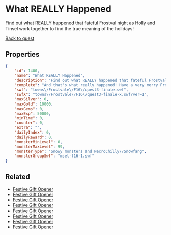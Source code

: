 # What REALLY Happened

Find out what REALLY happened that fateful Frostval night as Holly and Tinsel work together to find the true meaning of the holidays!

[Back to quest](../quests.md)

## Properties

```json
{
    "id": 1400,
    "name": "What REALLY Happened",
    "description": "Find out what REALLY happened that fateful Frostval night as Holly and Tinsel work together to find the true meaning of the holidays!",
    "complete": "And that's what really happened! Have a very merry Frostval!",
    "swf": "towns\/Frostvale\/F16\/quest3-finale.swf",
    "swfX": "towns\/Frostvale\/F16\/quest3-finale-x.swf?ver=1",
    "maxSilver": 0,
    "maxGold": 10000,
    "maxGems": 0,
    "maxExp": 50000,
    "minTime": 0,
    "counter": 0,
    "extra": "",
    "dailyIndex": 0,
    "dailyReward": 0,
    "monsterMinLevel": 0,
    "monsterMaxLevel": 99,
    "monsterType": "Snowy monsters and NecroChilly\/Snowfang",
    "monsterGroupSwf": "mset-f16-1.swf"
}
```

## Related

- [Festive Gift Opener](../items/16886-festive-gift-opener.md)
- [Festive Gift Opener](../items/16887-festive-gift-opener.md)
- [Festive Gift Opener](../items/16888-festive-gift-opener.md)
- [Festive Gift Opener](../items/16889-festive-gift-opener.md)
- [Festive Gift Opener](../items/16890-festive-gift-opener.md)
- [Festive Gift Opener](../items/16891-festive-gift-opener.md)
- [Festive Gift Opener](../items/16892-festive-gift-opener.md)
- [Festive Gift Opener](../items/16893-festive-gift-opener.md)

